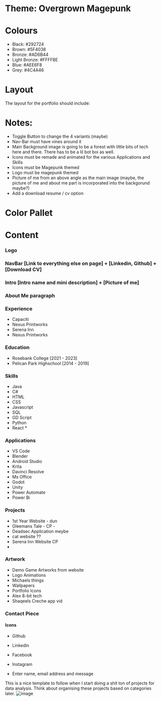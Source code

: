 # Theme: Overgrown Magepunk

# Colours
- Black: #292724
- Brown: #5F4038
- Bronze: #AD6B44
- Light Bronze: #FFFFBE
- Blue: #AEE6F8
- Grey: #4C4A46
# Layout
The layout for the portfolio should include:

# Notes:
- Toggle Button to change the 4 variants (maybe)
- Nav-Bar must have vines around it
- Main Background image is going to be a forest with little bits of tech here and there. There has to be a lil bot boi as well.
- Icons must be remade and animated for the various Applications and Skills
- Icons must be Magepunk themed
- Logo must be magepunk themed
- Picture of me from an above angle as the main image (maybe, the picture of me and about me part is incorporated into the backgorund maybe?)
- Add a download resume / cv option


# Color Pallet

# Content
### Logo
### NavBar [Link to everything else on page] + [Linkedin, Github] + [Download CV]
### Intro [Intro name and mini description] + [Picture of me]
### About Me paragraph
### Experience
- Capaciti
- Nexus Printworks
- Serena Inn
- Nexus Printworks

### Education
- Rosebank College [2021 - 2023]
- Pelican Park Highschool [2014 - 2019]

### Skills
- Java
- C#
- HTML
- CSS
- Javascript
- SQL
- GD Script
- Python
- React *

### Applications
- VS Code
- Blender
- Android Studio
- Krita
- Davinci Resolve
- Ms Office
- Godot
- Unity
- Power Automate
- Power Bi

### Projects
- 1st Year Website - dun
- Gleemans Tale - CP -  
- Deadsec Application meybe
- cat website ??
- Serena Inn Website CP
-  

### Artwork
- Demo Game Artworks from website
- Logo Animations
- Michaels things
- Wallpapers
- Portfolio Icons
- Alex 8-bit tech
- Shaqeels Creche app vid

### Contact Piece
#### Icons
- Github
- Linkedin
- Facebook
- Instagram
  
- Enter name, email address and message

This is a nice template to follow when I start doing a shit ton of projects for data analysis. Think about organising these projects based on categories later.
![image](https://github.com/user-attachments/assets/356176cd-7472-4538-b78e-4b76d8bdec35)








